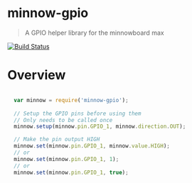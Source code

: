 # minnow-gpio
> A GPIO helper library for the minnowboard max

[![Build Status](https://travis-ci.org/adierkens/minnow-gpio.svg?branch=master)](https://travis-ci.org/adierkens/minnow-gpio)

# Overview

```javascript

  var minnow = require('minnow-gpio');
  
  // Setup the GPIO pins before using them
  // Only needs to be called once
  minnow.setup(minnow.pin.GPIO_1, minnow.direction.OUT);

  // Make the pin output HIGH
  minnow.set(minnow.pin.GPIO_1, minnow.value.HIGH);
  // or 
  minnow.set(minnow.pin.GPIO_1, 1);
  // or 
  minnow.set(minnow.pin.GPIO_1, true);



```



